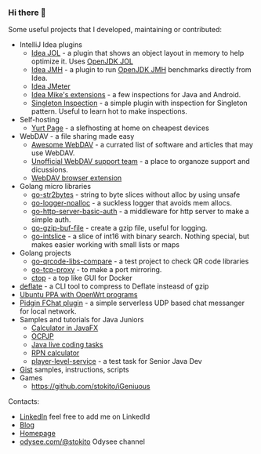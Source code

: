 ### Hi there 👋

Some useful projects that I developed, maintaining or contributed:

* IntelliJ Idea plugins
  * [Idea JOL](https://github.com/stokito/IdeaJol) - a plugin that shows an object layout in memory to help optimize it. Uses [OpenJDK JOL](https://github.com/openjdk/jol)
  * [Idea JMH](https://github.com/artyushov/idea-jmh-plugin) - a plugin to run [OpenJDK JMH](https://github.com/openjdk/jmh) benchmarks directly from Idea.
  * [Idea JMeter](https://github.com/ponomandr/jmeter-idea-plugin)
  * [Idea Mike's extensions](https://github.com/Miha-x64/Mikes_IDEA_extensions) - a few inspections for Java and Android.
  * [Singleton Inspection](https://github.com/stokito/IdeaSingletonInspection) - a simple plugin with inspection for Singleton pattern. Useful to learn hot to make inspections.
* Self-hosting
  * [Yurt Page](https://github.com/yurt-page/docs) - a slefhosting at home on cheapest devices
* WebDAV - a file sharing made easy
  * [Awesome WebDAV](https://github.com/stokito/awesome-webdav) - a currated list of software and articles that may use WebDAV.
  * [Unofficial WebDAV support team](https://github.com/WebDAVDevs) - a place to organoze support and dicussions.
  * [WebDAV browser extension](https://github.com/WebDAVDevs/webdav-browser-extension)
* Golang micro libraries
  * [go-str2bytes](https://github.com/stokito/go-str2bytes) - string to byte slices without alloc by using unsafe 
  * [go-logger-noalloc](https://github.com/stokito/go-logger-noalloc) - a suckless logger that avoids mem allocs.
  * [go-http-server-basic-auth](https://github.com/stokito/go-http-server-basic-auth) - a middleware for http server to make a simple auth.
  * [go-gzip-buf-file](https://github.com/stokito/go-gzip-buf-file) - create a gzip file, useful for logging.
  * [go-intslice](https://github.com/stokito/go-intslice) - a slice of int16 with binary search. Nothing special, but makes easier working with small lists or maps
* Golang projects
  * [go-qrcode-libs-compare](https://github.com/stokito/go-qrcode-libs-compare) - a test project to check QR code libraries
  * [go-tcp-proxy](https://github.com/stokito/go-tcp-proxy) - to make a port mirroring.
  * [ctop](https://github.com/stokito/ctop) - a top like GUI for Docker
* [deflate](https://github.com/stokito/deflate) - a CLI tool to compress to Deflate insteasd of gzip
* [Ubuntu PPA with OpenWrt programs](https://github.com/stokito/openwrt-ubuntu)
* [Pidgin FChat plugin](https://github.com/stokito/pidgin-fchat) - a simple serverless UDP based chat messanger for local network.
* Samples and tutorials for Java Juniors
  * [Calculator in JavaFX](https://github.com/stokito/javafx-calculator)
  * [OCPJP](https://github.com/stokito/OCPJP)
  * [Java live coding tasks](https://github.com/stokito/java-live-coding-tasks)
  * [RPN calculator](https://github.com/stokito/rpn-calc)
  * [player-level-service](https://github.com/stokito/player-level-service) - a test task for Senior Java Dev
* [Gist](https://gist.github.com/stokito) samples, instructions, scripts
* Games
  * https://github.com/stokito/iGeniuous

Contacts:
* [LinkedIn](https://www.linkedin.com/in/stokito/) feel free to add me on LinkedId
* [Blog](https://stokito.wordpress.com/)
* [Homepage](https://stokito.com/)
* [odysee.com/@stokito](https://odysee.com/@stokito) Odysee channel

